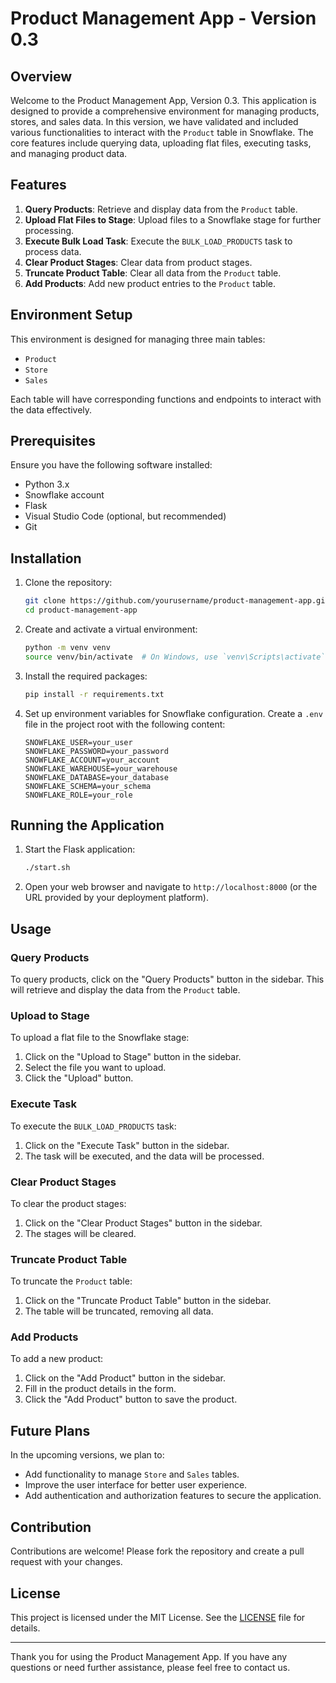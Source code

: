 # Product Management App - Version 0.3

## Overview

Welcome to the Product Management App, Version 0.3. This application is designed to provide a comprehensive environment for managing products, stores, and sales data. In this version, we have validated and included various functionalities to interact with the `Product` table in Snowflake. The core features include querying data, uploading flat files, executing tasks, and managing product data.

## Features

1. **Query Products**: Retrieve and display data from the `Product` table.
2. **Upload Flat Files to Stage**: Upload files to a Snowflake stage for further processing.
3. **Execute Bulk Load Task**: Execute the `BULK_LOAD_PRODUCTS` task to process data.
4. **Clear Product Stages**: Clear data from product stages.
5. **Truncate Product Table**: Clear all data from the `Product` table.
6. **Add Products**: Add new product entries to the `Product` table.

## Environment Setup

This environment is designed for managing three main tables:
- `Product`
- `Store`
- `Sales`

Each table will have corresponding functions and endpoints to interact with the data effectively.

## Prerequisites

Ensure you have the following software installed:
- Python 3.x
- Snowflake account
- Flask
- Visual Studio Code (optional, but recommended)
- Git

## Installation

1. Clone the repository:

    ```bash
    git clone https://github.com/yourusername/product-management-app.git
    cd product-management-app
    ```

2. Create and activate a virtual environment:

    ```bash
    python -m venv venv
    source venv/bin/activate  # On Windows, use `venv\Scripts\activate`
    ```

3. Install the required packages:

    ```bash
    pip install -r requirements.txt
    ```

4. Set up environment variables for Snowflake configuration. Create a `.env` file in the project root with the following content:

    ```plaintext
    SNOWFLAKE_USER=your_user
    SNOWFLAKE_PASSWORD=your_password
    SNOWFLAKE_ACCOUNT=your_account
    SNOWFLAKE_WAREHOUSE=your_warehouse
    SNOWFLAKE_DATABASE=your_database
    SNOWFLAKE_SCHEMA=your_schema
    SNOWFLAKE_ROLE=your_role
    ```

## Running the Application

1. Start the Flask application:

    ```bash
    ./start.sh
    ```

2. Open your web browser and navigate to `http://localhost:8000` (or the URL provided by your deployment platform).

## Usage

### Query Products

To query products, click on the "Query Products" button in the sidebar. This will retrieve and display the data from the `Product` table.

### Upload to Stage

To upload a flat file to the Snowflake stage:
1. Click on the "Upload to Stage" button in the sidebar.
2. Select the file you want to upload.
3. Click the "Upload" button.

### Execute Task

To execute the `BULK_LOAD_PRODUCTS` task:
1. Click on the "Execute Task" button in the sidebar.
2. The task will be executed, and the data will be processed.

### Clear Product Stages

To clear the product stages:
1. Click on the "Clear Product Stages" button in the sidebar.
2. The stages will be cleared.

### Truncate Product Table

To truncate the `Product` table:
1. Click on the "Truncate Product Table" button in the sidebar.
2. The table will be truncated, removing all data.

### Add Products

To add a new product:
1. Click on the "Add Product" button in the sidebar.
2. Fill in the product details in the form.
3. Click the "Add Product" button to save the product.

## Future Plans

In the upcoming versions, we plan to:
- Add functionality to manage `Store` and `Sales` tables.
- Improve the user interface for better user experience.
- Add authentication and authorization features to secure the application.

## Contribution

Contributions are welcome! Please fork the repository and create a pull request with your changes.

## License

This project is licensed under the MIT License. See the [LICENSE](LICENSE) file for details.

---

Thank you for using the Product Management App. If you have any questions or need further assistance, please feel free to contact us.
